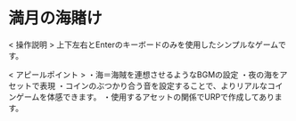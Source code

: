 # 満月の海賭け

< 操作説明 >
上下左右とEnterのキーボードのみを使用したシンプルなゲームです。

< アピールポイント >
・海＝海賊を連想させるようなBGMの設定
・夜の海をアセットで表現
・コインのぶつかり合う音を設定することで、よりリアルなコインゲームを体感できます。
・使用するアセットの関係でURPで作成してあります。
